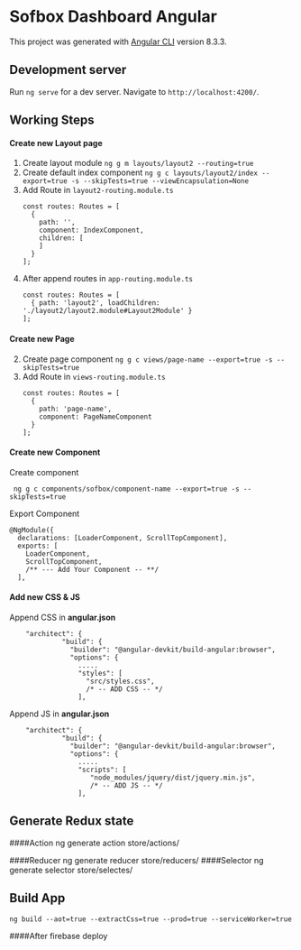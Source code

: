 # Sofbox Dashboard Angular

This project was generated with [Angular CLI](https://github.com/angular/angular-cli) version 8.3.3.

## Development server

Run `ng serve` for a dev server. Navigate to `http://localhost:4200/`.

## Working Steps

#### Create new Layout page
1. Create layout module `ng g m layouts/layout2 --routing=true`
2. Create default index component `ng g c layouts/layout2/index --export=true -s --skipTests=true --viewEncapsulation=None`
3. Add Route in `layout2-routing.module.ts` 
    ```
    const routes: Routes = [
      {
        path: '',
        component: IndexComponent,
        children: [
        ]
      }
    ];
    ```
4. After append routes in `app-routing.module.ts`
    ```
    const routes: Routes = [
      { path: 'layout2', loadChildren: './layout2/layout2.module#Layout2Module' }
    ];
    ```

#### Create new Page
2. Create page component `ng g c views/page-name --export=true -s --skipTests=true`
3. Add Route in `views-routing.module.ts` 
    ```
    const routes: Routes = [
      {
        path: 'page-name',
        component: PageNameComponent
      }
    ];
    ```



#### Create new Component
Create component 
  
   ` ng g c components/sofbox/component-name --export=true -s --skipTests=true`

Export Component

    @NgModule({
      declarations: [LoaderComponent, ScrollTopComponent],
      exports: [
        LoaderComponent,
        ScrollTopComponent,
        /** --- Add Your Component -- **/
      ],
    
#### Add new CSS & JS
 Append CSS in **angular.json** 

        "architect": {
                 "build": {
                   "builder": "@angular-devkit/build-angular:browser",
                   "options": {
                     .....
                     "styles": [
                       "src/styles.css",
                       /* -- ADD CSS -- */
                     ],


 Append JS in **angular.json** 

        "architect": {
                 "build": {
                   "builder": "@angular-devkit/build-angular:browser",
                   "options": {
                     .....
                     "scripts": [
                        "node_modules/jquery/dist/jquery.min.js",
                        /* -- ADD JS -- */
                     ],


## Generate Redux state

####Action
    ng generate action store/actions/<action-name>
    
####Reducer
    ng generate reducer store/reducers/<reducer-name>
####Selector
     ng generate selector store/selectes/<selectors-name>
    
    
## Build App
    ng build --aot=true --extractCss=true --prod=true --serviceWorker=true
####After
    firebase deploy
